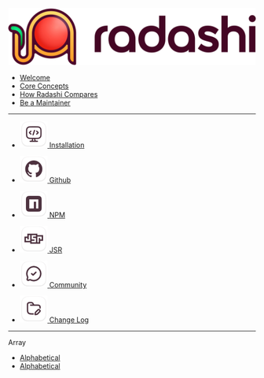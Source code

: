 <!-- docs/_sidebar.md -->

<a href="https://github.com"><img src="media/radashi-logo@3x.webp" class="logo" alt="Radashi Logo" /></a>

- [Welcome](/)
- [Core Concepts](core-concepts.md)
- [How Radashi Compares](/)
- [Be a Maintainer](/)

---

<ul class="flex flex-col">
  <li>
    <a href="https://github.com" class="sidebar-buttons">
      <img src="media/Install.svg" class="sidebar-icons"/>
      <span>Installation</span>
    </a>
  </li>
</ul>

<ul class="flex flex-col">
  <li>
    <a href="https://github.com/radashi-org/radashi" class="sidebar-buttons">
      <img src="media/Github.svg" class="sidebar-icons"/>
      <span>Github</span>
    </a>
  </li>
</ul>

<ul class="flex flex-col">
  <li>
    <a href="https://www.npmjs.com/package/radashi" class="sidebar-buttons">
      <img src="media/Npm.svg" class="sidebar-icons"/>
      <span>NPM</span>
    </a>
  </li>
</ul>

<ul class="flex flex-col">
  <li>
    <a href="https://jsr.io/@radashi-org/radashi/versions" class="sidebar-buttons">
      <img src="media/Jsr.svg" class="sidebar-icons"/>
      <span>JSR</span>
    </a>
  </li>
</ul>

<ul class="flex flex-col">
  <li>
    <a href="https://github.com/orgs/radashi-org/discussions" class="sidebar-buttons">
      <img src="media/Community.svg" class="sidebar-icons"/>
      <span>Community</span>
    </a>
  </li>
</ul>

<ul class="flex flex-col">
  <li>
    <a href="https://github.com" class="sidebar-buttons">
      <img src="media/Changes.svg" class="sidebar-icons"/>
      <span>Change Log</span>
    </a>
  </li>
</ul>

---

<p class="nav-section">Array</p>

- [Alphabetical](/alphabetical.mdx)
- [Alphabetical](/array/alphabetical.md)
